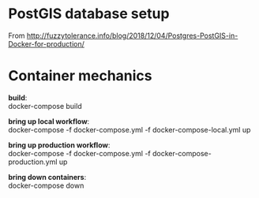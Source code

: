 # PostGIS database setup

From http://fuzzytolerance.info/blog/2018/12/04/Postgres-PostGIS-in-Docker-for-production/

# Container mechanics

**build**:  
docker-compose build

**bring up local workflow**:  
docker-compose -f docker-compose.yml -f docker-compose-local.yml up

**bring up production workflow**:  
docker-compose -f docker-compose.yml -f docker-compose-production.yml up

**bring down containers**:  
docker-compose down
